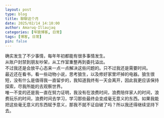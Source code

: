 ```yaml
---
layout: post
type: blog
title: 聊聊这个月
date: 2025/02/14 14:10:00
author: Amaruq·Illaujaq
categories: [咩狼博客, 日常]
tags: [博客, 日常]
pin: false
---
```


确实发生了不少事情，每年年初都能有很多事情发生。  
从账户封禁到朋友吵架，从工作室重整再到委托溢出。  
不过我还是会放平心态来一点一点解决这些问题的。只不过我还是需要时间。  
最近还在看书，看一些动物小说，思考狼生，以及修好家里坏掉的电器。狼生很短，没有什么是值得我一直留步的，我知道我终有一天会离开，因此我更应该保持探索，尽我所能的去观察世界。  
唯一不变的还是我一直在努力证明，我没有在浪费时间，浪费陪伴家人的时间，浪费玩乐的时间，浪费时间去学习，学习那些最终会变成毫无意义的东西。如果我能把这些毫无意义的东西赋予意义，那我不就不证自破了吗？所以我还得继续坚持下去。
